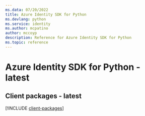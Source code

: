 ```yaml
---
ms.data: 07/20/2022
title: Azure Identity SDK for Python
ms.devlang: python
ms.service: identity
ms.author: mcpatino
author: mccoyp
description: Reference for Azure Identity SDK for Python
ms.topic: reference
---
```

# Azure Identity SDK for Python - latest

## Client packages - latest
[!INCLUDE [client-packages](identity-client-index.md)]
